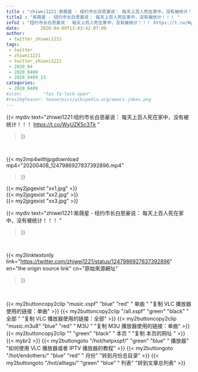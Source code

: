 ```yaml
---
title : "zhiwei1221:紫薇星 - 纽约市长白思豪说： 每天上百人死在家中，没有被统计！！！ "
title2 : "紫薇星 - 纽约市长白思豪说： 每天上百人死在家中，没有被统计！！！ "
info2 : "纽约市长白思豪说： 每天上百人死在家中，没有被统计！！！ https://t.co/WyUZK5c3Tk "
date:        2020-04-09T13:03:42-07:00
author:
 - twitter_zhiwei1221
tags:
 - twitter
 - zhiwei1221
 - twitter_zhiwei1221
 - 2020_04
 - 2020_0409
 - 2020_0409_13
categories:
 - 2020_0409
#icon:        "fas fa-lock-open"
#resImgTeaser: teaserpics/wikipedia.org/emacs-jokes.png
---
```


{{< mydiv text="zhiwei1221:纽约市长白思豪说： 每天上百人死在家中，没有被统计！！！ https://t.co/WyUZK5c3Tk "
>}}
<br>


{{< my2mp4withjpgdownload mp4="20200408_1247986927837392896.mp4"
>}}

{{< my2jpgexist "xx1.jpg" >}}<br>
{{< my2jpgexist "xx2.jpg" >}}<br>
{{< my2jpgexist "xx3.jpg" >}}<br>



{{< mydiv text="zhiwei1221:紫薇星 - 纽约市长白思豪说： 每天上百人死在家中，没有被统计！！！ "
>}}
<br>

{{< my2linktextonly link="https://twitter.com/zhiwei1221/status/1247986927837392896"
en="the origin source link" cn="原始來源網址"
>}}


<br>

{{< my2buttoncopy2clip "music.xspf"        "blue"   "red"    " 单曲 "  "复制 VLC 播放器使用的链接：单曲" >}} {{< my2buttoncopy2clip "/all.xspf"         "green"  "black"  " 全部 "  "复制 VLC 播放器使用的链接：全部" >}} {{< my2buttoncopy2clip "music.m3u8"        "blue"   "red"    " M3U  "    "复制 M3U 播放器使用的链接：单曲" >}} {{< my2buttoncopy2clip ""                  "green"  "black"  " 本页 "    "复制 本页的网址 " >}} {{< mybr2 >}} {{< my2buttongoto      "/hot/helpxspf/"    "green"  "blue"   " 播放器" "如何使用 VLC 播放器或者 IPTV 播放器的教程" >}} {{< my2buttongoto      "/hot/endothers/"   "blue"   "red"    " 月份"   "转到月份总目录" >}} {{< my2buttongoto      "/hot/alltags/"     "green"  "blue"   " 列表"   "转到文章总列表" >}} 
